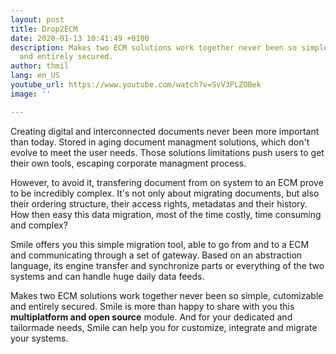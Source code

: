 ```yaml
---
layout: post
title: Drop2ECM
date: 2020-01-13 10:41:49 +0100
description: Makes two ECM solutions work together never been so simple, cutomizable
  and entirely secured.
author: thmil
lang: en_US
youtube_url: https://www.youtube.com/watch?v=SvV3PLZOBek
image: ''

---
```

Creating digital and interconnected documents never been more important than today. Stored in aging document managment solutions, which don't evolve to meet the user needs. Those solutions limitations push users to get their own tools, escaping corporate managment process.

However, to avoid it, transfering document from on system to an ECM prove to be incredibly complex. It's not only about migrating documents, but also their ordering structure, their access rights, metadatas and their history. How then easy this data migration, most of the time costly, time consuming and complex?

Smile offers you this simple migration tool, able to go from and to a ECM and communicating through a set of gateway. Based on an abstraction language, its engine transfer and synchronize parts or everything of the two systems and can handle huge daily data feeds.

Makes two ECM solutions work together never been so simple, cutomizable and entirely secured. Smile is more than happy to share with you this **multiplatform and open source** module. And for your dedicated and tailormade needs, Smile can help you for customize, integrate and migrate your systems.
